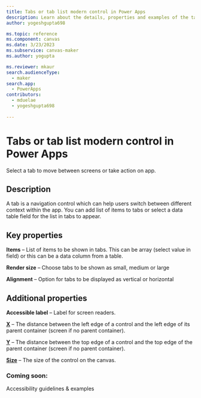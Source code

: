 ```yaml
---
title: Tabs or tab list modern control in Power Apps
description: Learn about the details, properties and examples of the tabs or tab list modern control in Power Apps.
author: yogeshgupta698

ms.topic: reference
ms.component: canvas
ms.date: 3/23/2023
ms.subservice: canvas-maker
ms.author: yogupta

ms.reviewer: mkaur
search.audienceType: 
  - maker
search.app: 
  - PowerApps
contributors:
  - mduelae
  - yogeshgupta698
  
---
```

# Tabs or tab list modern control in Power Apps
Select a tab to move between screens or take action on app.

## Description
A tab is a navigation control which can help users switch between different context within the app. You can add list of items to tabs or select a data table field for the list in tabs to appear.

## Key properties

**Items** – List of items to be shown in tabs. This can be array (select value in field) or this can be a data column from a table.

**Render size** – Choose tabs to be shown as small, medium or large

**Alignment** – Option for tabs to be displayed as vertical or horizontal


## Additional properties
**Accessible label** – Label for screen readers.

**[X](../properties-size-location.md)** – The distance between the left edge of a control and the left edge of its parent container (screen if no parent container).

**[Y](../properties-size-location.md)** – The distance between the top edge of a control and the top edge of the parent container (screen if no parent container).

**[Size](../properties-text.md)** – The size of the control on the canvas.


### Coming soon:
Accessibility guidelines & examples



